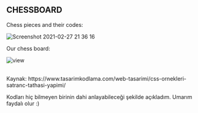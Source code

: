 ## CHESSBOARD

Chess pieces and their codes:

![Screenshot 2021-02-27 21 36 16](https://user-images.githubusercontent.com/24686636/109396739-14490980-7944-11eb-800a-7d2083511269.png)


Our chess board:

![view](https://user-images.githubusercontent.com/24686636/109396761-22972580-7944-11eb-8e77-8bbdcf6e081f.png)


<br>
Kaynak: https://www.tasarimkodlama.com/web-tasarimi/css-ornekleri-satranc-tathasi-yapimi/

Kodları hiç bilmeyen birinin dahi anlayabileceği şekilde açıkladım. Umarım faydalı olur :)
